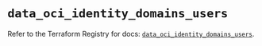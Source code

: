 # `data_oci_identity_domains_users`

Refer to the Terraform Registry for docs: [`data_oci_identity_domains_users`](https://registry.terraform.io/providers/oracle/oci/7.19.0/docs/data-sources/identity_domains_users).
